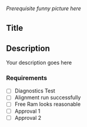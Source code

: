 ###### Prerequisite funny picture here

## Title

## Description

Your description goes here

### Requirements
- [ ] Diagnostics Test
- [ ] Alignment run successfully
- [ ] Free Ram looks reasonable
- [ ] Approval 1
- [ ] Approval 2
